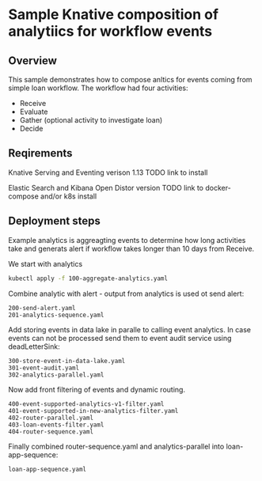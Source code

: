# Sample Knative composition of analytiics for workflow events

## Overview

This sample demonstrates how to compose anltics for 
events coming from simple loan workflow. The workflow had four
activities:
* Receive
* Evaluate
* Gather (optional activity to investigate loan)
* Decide

## Reqirements

Knative Serving and Eventing verison 1.13
TODO link to install

Elastic Search and Kibana Open Distor version
TODO link to docker-compose and/or k8s install

## Deployment steps

Example analytics is aggreagting events to determine how long activities take and generats alert if workflow takes longer than 10 days from Receive.

We start with analytics 

```sh
kubectl apply -f 100-aggregate-analytics.yaml
```

Combine analytic with alert - output from analytics is used ot send alert:

```
200-send-alert.yaml
201-analytics-sequence.yaml
```

Add storing events in data lake in paralle to calling event analytics. In case events can not be processed send them to event audit service using deadLetterSink:

```
300-store-event-in-data-lake.yaml
301-event-audit.yaml
302-analytics-parallel.yaml
```


Now add front filtering of events and dynamic routing.

```
400-event-supported-analytics-v1-filter.yaml
401-event-supported-in-new-analytics-filter.yaml
402-router-parallel.yaml
403-loan-events-filter.yaml
404-router-sequence.yaml
```


Finally combined router-sequence.yaml and analytics-parallel into loan-app-sequence:

```
loan-app-sequence.yaml
```

